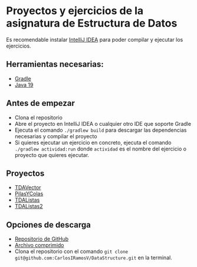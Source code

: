 # Proyectos y ejercicios de la asignatura de Estructura de Datos
Es recomendable instalar [IntelliJ IDEA](https://www.jetbrains.com/idea/) para poder compilar y ejecutar los ejercicios.
## Herramientas necesarias:
* [Gradle](https://gradle.org/)
* [Java 19](https://www.oracle.com/java/technologies/downloads/)

## Antes de empezar
* Clona el repositorio
* Abre el proyecto en IntelliJ IDEA o cualquier otro IDE que soporte Gradle
* Ejecuta el comando `./gradlew build` para descargar las dependencias necesarias y compilar el proyecto
* Si quieres ejecutar un ejercicio en concreto, ejecuta el comando `./gradlew actividad:run` donde `actividad` es el nombre del ejercicio o proyecto que quieres ejecutar.

## Proyectos
* [TDAVector](./TDAVector/README.md)
* [PilasYColas](./PilasYColas/README.md)
* [TDAListas](./TDAListas/README.md)
* [TDAListas2](./TDAListas2/README.md)

## Opciones de descarga
* [Repositorio de GitHub](https://github.com/CarlosIRamosV/DataStructure)
* [Archivo comprimido](https://github.com/CarlosIRamosV/DataStructure/archive/refs/heads/main.zip)
* Clona el repositorio con el comando `git clone git@github.com:CarlosIRamosV/DataStructure.git` en la terminal.